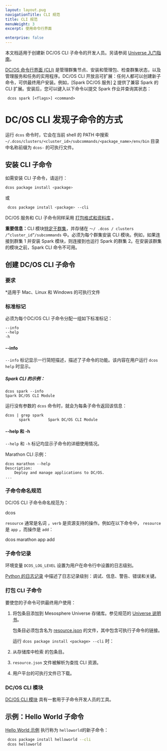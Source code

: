 ```yaml
---
layout: layout.pug
navigationTitle: CLI 规范
title: CLI 规范 
menuWeight: 3
excerpt: 使用命令行界面

enterprise: false
---
```

本文档适用于创建新 DC/OS CLI 子命令的开发人员。另请参阅 [Universe 入门指南][1]。

[DC/OS 命令行界面 (CLI)](/dcos/cn/1.12/cli/) 是管理群集节点、安装和管理包、检查群集状态，以及管理服务和任务的实用程序。DC/OS CLI 开放且可扩展：任何人都可以创建新子命令，可供最终用户安装。例如，[Spark DC/OS 服务] [2] 提供了兼容 Spark 的 CLI 扩展。安装后，您可以键入以下命令以提交 Spark 作业并查询其状态：
```
 dcos spark [<flags>] <command>
```


# DC/OS CLI 发现子命令的方式

运行 `dcos` 命令时，它会在当前 shell 的 PATH 中搜索 `~/.dcos/clusters/<cluster_id>/subcommands/<package_name>/env/bin` 目录中名称前缀为 `dcos-` 的可执行文件。

## 安装 CLI 子命令

如需安装 CLI 子命令，请运行：

```bash
dcos package install <package>
```

或
```bash
 dcos package install <package> --cli
```

DC/OS 服务和 CLI 子命令同样采用 [打包格式和资料库][11] 。

<p class="message--important"><strong>重要信息：</strong>CLI 模块<a href="/1.12/administering-clusters/multiple-clusters/">特定于群集</a>，并存储在 <code>〜/ .dcos / clusters /“cluster_id”/subcommands</code> 中。必须为每个群集安装 CLI 模块。例如，如果连接到群集 1 并安装 Spark 模块，则连接到也运行 Spark 的群集 2。在安装该群集的模块之前，Spark CLI 命令不可用。</p>

## 创建 DC/OS CLI 子命令

### 要求

*适用于 Mac、Linux 和 Windows 的可执行文件

### 标准标记
必须为每个DC/OS CLI 子命令分配一组如下标准标记：

```
--info
--help
-h
```

#### --info
`--info` 标记显示一行简短描述，描述了子命令的功能。该内容在用户运行 `dcos help` 时显示。


##### Spark CLI 的示例：

```
dcos spark --info
Spark DC/OS CLI Module
```

运行没有参数的 `dcos` 命令时，就会为每条子命令返回该信息：

```
dcos | grep spark
      spark        Spark DC/OS CLI Module
```

#### --help 和 -h
`--help` 和 `-h` 标记均显示子命令的详细使用情况。

Marathon CLI 示例：

```
dcos marathon --help
Description:
    Deploy and manage applications to DC/OS.
...
```

### 子命令命名规范
DC/OS CLI 子命令命名规范为：

 dcos <subcommand> <resource> <verb>

`resource` 通常是名词 ，`verb` 是资源支持的操作。例如在以下命令中， `resource` 是 `app` ，而操作是 `add`：

 dcos marathon app add

### 子命令记录
环境变量 `DCOS_LOG_LEVEL` 设置为用户在命令行中设置的日志级别。

[Python 的日志记录][7] 中描述了日志记录级别：调试、信息、警告、错误和关键。

### 打包 CLI 子命令

要使您的子命令可供最终用户使用：

1. 将包条目添加到 Mesosphere Universe 存储库。参见规范的 [Universe 说明书][9]。

    包条目必须包含名为 [resource.json][10] 的文件，其中包含可执行子命令的链接。

    运行 `dcos package install <package> --cli` 时：

1. 从存储库中检索 <package> 的包条目。
1. `resource.json` 文件被解析为查找 CLI 资源。
1. 用户平台的可执行文件已下载。

### DC/OS CLI 模块

[DC/OS CLI 模块][8] 具有一套用于子命令开发人员的工具。


## 示例：Hello World 子命令

[Hello World 示例][3] 执行称为 `helloworld`的新子命令：
```bash
 dcos package install helloworld --cli
 dcos helloworld
```

[1]: https://github.com/mesosphere/universe/blob/version-3.x/docs/tutorial/GetStarted.md
[2]: https://github.com/mesosphere/spark-build
[3]: https://github.com/mesosphere/dcos-helloworld
[7]: https://docs.python.org/2/howto/logging.html#when-to-use-logging
[8]: https://github.com/dcos/dcos-cli
[9]: https://github.com/mesosphere/universe/blob/version-3.x/README.md
[10]: https://github.com/mesosphere/universe/blob/version-3.x/README.md#resourcejson
[11]: https://github.com/mesosphere/universe/blob/version-3.x/README.md
